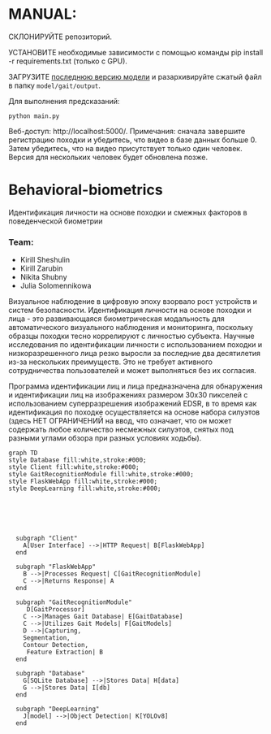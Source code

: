 # MANUAL:

СКЛОНИРУЙТЕ репозиторий.

УСТАНОВИТЕ необходимые зависимости с помощью команды pip install -r requirements.txt (только с GPU).

ЗАГРУЗИТЕ [последнюю версию модели](https://github.com/jackhanyuan/GaitRecognitionSystem/releases/latest) и разархивируйте сжатый файл в папку `model/gait/output`.

Для выполнения предсказаний:
```
python main.py
```
Веб-доступ: http://localhost:5000/. 
Примечания: сначала завершите регистрацию походки и убедитесь, что видео в базе данных больше 0. Затем убедитесь, что на видео присутствует только один человек. Версия для нескольких человек будет обновлена ​​позже.


# Behavioral-biometrics
Идентификация личности на основе походки и смежных факторов в поведенческой биометрии

### Team:
- Kirill Sheshulin
- Kirill Zarubin
- Nikita Shubny
- Julia Solomennikowa

Визуальное наблюдение в цифровую эпоху взорвало рост устройств и систем безопасности. Идентификация личности на основе походки и лица - это развивающаяся биометрическая модальность для автоматического визуального наблюдения и мониторинга, поскольку образцы походки тесно коррелируют с личностью субъекта. Научные исследования по идентификации личности с использованием походки и низкоразрешенного лица резко выросли за последние два десятилетия из-за нескольких преимуществ. Это не требует активного сотрудничества пользователей и может выполняться без их согласия.

Программа идентификации лиц и лица предназначена для обнаружения и идентификации лиц на изображениях размером 30x30 пикселей с использованием суперразрешения изображений EDSR, в то время как идентификация по походке осуществляется на основе набора силуэтов (здесь НЕТ ОГРАНИЧЕНИЙ на ввод, что означает, что он может содержать любое количество несмежных силуэтов, снятых под разными углами обзора при разных условиях ходьбы).

```mermaid
graph TD
style Database fill:white,stroke:#000;
style Client fill:white,stroke:#000;
style GaitRecognitionModule fill:white,stroke:#000;
style FlaskWebApp fill:white,stroke:#000;
style DeepLearning fill:white,stroke:#000;






  subgraph "Client"
    A[User Interface] -->|HTTP Request| B[FlaskWebApp]
  end

  subgraph "FlaskWebApp"
    B -->|Processes Request| C[GaitRecognitionModule]
    C -->|Returns Response| A
  end

  subgraph "GaitRecognitionModule"
     D[GaitProcessor]
    C -->|Manages Gait Database| E[GaitDatabase]
    C -->|Utilizes Gait Models| F[GaitModels]
    D -->|Capturing, 
    Segmentation, 
    Contour Detection,
     Feature Extraction| B
  end

  subgraph "Database"
    G[SQLite Database] -->|Stores Data| H[data]
    G -->|Stores Data| I[db]
  end

  subgraph "DeepLearning"
    J[model] -->|Object Detection| K[YOLOv8]
  end
```


